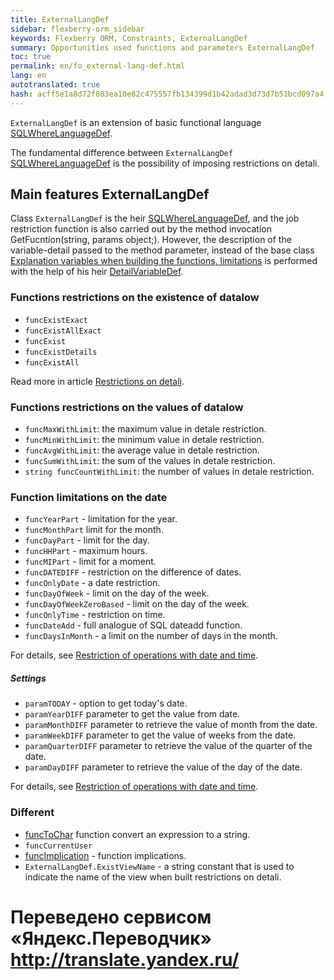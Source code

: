 ```yaml
--- 
title: ExternalLangDef 
sidebar: flexberry-orm_sidebar 
keywords: Flexberry ORM, Constraints, ExternalLangDef 
summary: Opportunities used functions and parameters ExternalLangDef 
toc: true 
permalink: en/fo_external-lang-def.html 
lang: en 
autotranslated: true 
hash: acff5e1a8d72f803ea10e82c475557fb134399d1b42adad3d73d7b51bcd097a4 
--- 
```


`ExternalLangDef` is an extension of basic functional language [SQLWhereLanguageDef](fo_function-list.html). 

The fundamental difference between `ExternalLangDef` [SQLWhereLanguageDef](fo_function-list.html) is the possibility of imposing restrictions on detali. 

## Main features ExternalLangDef 

Class `ExternalLangDef` is the heir [SQLWhereLanguageDef](fo_function-list.html), and the job restriction function is also carried out by the method invocation GetFucntion(string, params object;). However, the description of the variable-detail passed to the method parameter, instead of the base class [Explanation variables when building the functions, limitations](fo_variable-def.html) is performed with the help of his heir [DetailVariableDef](fo_variable-def.html). 

### Functions restrictions on the existence of datalow 

* `funcExistExact` 
* `funcExistAllExact` 
* `funcExist` 
* `funcExistDetails` 
* `funcExistAll` 

Read more in article [Restrictions on detali](fo_exist-details.htm). 

### Functions restrictions on the values of datalow 

* `funcMaxWithLimit`: the maximum value in detale restriction. 
* `funcMinWithLimit`: the minimum value in detale restriction. 
* `funcAvgWithLimit`: the average value in detale restriction. 
* `funcSumWithLimit`: the sum of the values in detale restriction. 
* `string funcCountWithLimit`: the number of values in detale restriction. 

### Function limitations on the date 

* `funcYearPart` - limitation for the year. 
* `funcMonthPart` limit for the month. 
* `funcDayPart` - limit for the day. 
* `funcHHPart` - maximum hours. 
* `funcMIPart` - limit for a moment. 
* `funcDATEDIFF` - restriction on the difference of dates. 
* `funcOnlyDate` - a date restriction. 
* `funcDayOfWeek` - limit on the day of the week. 
* `funcDayOfWeekZeroBased` - limit on the day of the week. 
* `funcOnlyTime` - restriction on time. 
* `funcDateAdd` - full analogue of SQL dateadd function. 
* `funcDaysInMonth` - a limit on the number of days in the month. 

For details, see [Restriction of operations with date and time](fo_restriction-datetime.html). 

##### Settings 

* `paramTODAY` - option to get today's date. 
* `paramYearDIFF` parameter to get the value from date. 
* `paramMonthDIFF` parameter to retrieve the value of month from the date. 
* `paramWeekDIFF` parameter to get the value of weeks from the date.
* `paramQuarterDIFF` parameter to retrieve the value of the quarter of the date. 
* `paramDayDIFF` parameter to retrieve the value of the day of the date. 

For details, see [Restriction of operations with date and time](fo_restriction-datetime.html). 

### Different 

* [funcToChar](fo_func-to-char.html) function convert an expression to a string. 
* `funcCurrentUser` 
* [funcImplication](fo_function-implication.html) - function implications. 
* `ExternalLangDef.ExistViewName` - a string constant that is used to indicate the name of the view when built restrictions on detali. 



 # Переведено сервисом «Яндекс.Переводчик» http://translate.yandex.ru/